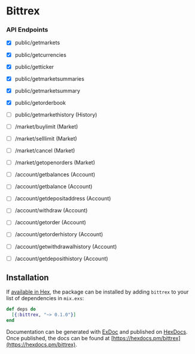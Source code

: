 # Bittrex

### API Endpoints
- [x] public/getmarkets
- [x] public/getcurrencies
- [x] public/getticker
- [x] public/getmarketsummaries
- [x] public/getmarketsummary
- [x] public/getorderbook
- [ ] public/getmarkethistory (History)
- [ ] /market/buylimit (Market)
- [ ] /market/selllimit (Market)
- [ ] /market/cancel (Market)
- [ ] /market/getopenorders (Market)
- [ ] /account/getbalances (Account)
- [ ] /account/getbalance (Account)
- [ ] /account/getdepositaddress (Account)
- [ ] /account/withdraw (Account)
- [ ] /account/getorder (Account)
- [ ] /account/getorderhistory (Account)
- [ ] /account/getwithdrawalhistory (Account)
- [ ] /account/getdeposithistory (Account)



## Installation

If [available in Hex](https://hex.pm/docs/publish), the package can be installed
by adding `bittrex` to your list of dependencies in `mix.exs`:

```elixir
def deps do
  [{:bittrex, "~> 0.1.0"}]
end
```

Documentation can be generated with [ExDoc](https://github.com/elixir-lang/ex_doc)
and published on [HexDocs](https://hexdocs.pm). Once published, the docs can
be found at [https://hexdocs.pm/bittrex](https://hexdocs.pm/bittrex).

